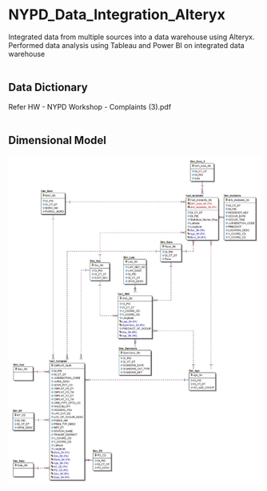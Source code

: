 # NYPD_Data_Integration_Alteryx
Integrated data from multiple sources into a data warehouse using Alteryx. Performed data analysis using Tableau and Power BI on integrated data warehouse<br><br>

## Data Dictionary<br>
Refer HW - NYPD Workshop - Complaints (3).pdf<br><br>
## Dimensional Model<br>
<img src="NYPD_Dimensional_Model.jpg">
